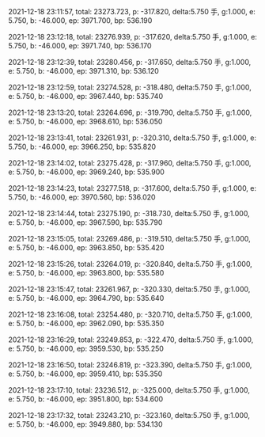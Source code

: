 2021-12-18 23:11:57, total: 23273.723, p: -317.820, delta:5.750 手, g:1.000, e: 5.750, b: -46.000, ep: 3971.700, bp: 536.190

2021-12-18 23:12:18, total: 23276.939, p: -317.620, delta:5.750 手, g:1.000, e: 5.750, b: -46.000, ep: 3971.740, bp: 536.170

2021-12-18 23:12:39, total: 23280.456, p: -317.650, delta:5.750 手, g:1.000, e: 5.750, b: -46.000, ep: 3971.310, bp: 536.120

2021-12-18 23:12:59, total: 23274.528, p: -318.480, delta:5.750 手, g:1.000, e: 5.750, b: -46.000, ep: 3967.440, bp: 535.740

2021-12-18 23:13:20, total: 23264.696, p: -319.790, delta:5.750 手, g:1.000, e: 5.750, b: -46.000, ep: 3968.610, bp: 536.050

2021-12-18 23:13:41, total: 23261.931, p: -320.310, delta:5.750 手, g:1.000, e: 5.750, b: -46.000, ep: 3966.250, bp: 535.820

2021-12-18 23:14:02, total: 23275.428, p: -317.960, delta:5.750 手, g:1.000, e: 5.750, b: -46.000, ep: 3969.240, bp: 535.900

2021-12-18 23:14:23, total: 23277.518, p: -317.600, delta:5.750 手, g:1.000, e: 5.750, b: -46.000, ep: 3970.560, bp: 536.020

2021-12-18 23:14:44, total: 23275.190, p: -318.730, delta:5.750 手, g:1.000, e: 5.750, b: -46.000, ep: 3967.590, bp: 535.790

2021-12-18 23:15:05, total: 23269.486, p: -319.510, delta:5.750 手, g:1.000, e: 5.750, b: -46.000, ep: 3963.850, bp: 535.420

2021-12-18 23:15:26, total: 23264.019, p: -320.840, delta:5.750 手, g:1.000, e: 5.750, b: -46.000, ep: 3963.800, bp: 535.580

2021-12-18 23:15:47, total: 23261.967, p: -320.330, delta:5.750 手, g:1.000, e: 5.750, b: -46.000, ep: 3964.790, bp: 535.640

2021-12-18 23:16:08, total: 23254.480, p: -320.710, delta:5.750 手, g:1.000, e: 5.750, b: -46.000, ep: 3962.090, bp: 535.350

2021-12-18 23:16:29, total: 23249.853, p: -322.470, delta:5.750 手, g:1.000, e: 5.750, b: -46.000, ep: 3959.530, bp: 535.250

2021-12-18 23:16:50, total: 23246.819, p: -323.390, delta:5.750 手, g:1.000, e: 5.750, b: -46.000, ep: 3959.410, bp: 535.350

2021-12-18 23:17:10, total: 23236.512, p: -325.000, delta:5.750 手, g:1.000, e: 5.750, b: -46.000, ep: 3951.800, bp: 534.600

2021-12-18 23:17:32, total: 23243.210, p: -323.160, delta:5.750 手, g:1.000, e: 5.750, b: -46.000, ep: 3949.880, bp: 534.130